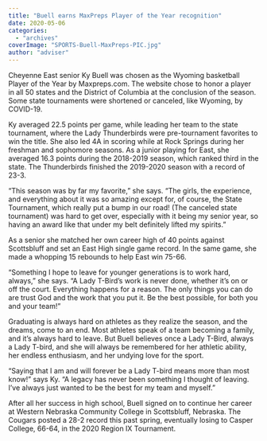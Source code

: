 ```yaml
---
title: "Buell earns MaxPreps Player of the Year recognition"
date: 2020-05-06
categories: 
  - "archives"
coverImage: "SPORTS-Buell-MaxPreps-PIC.jpg"
author: "adviser"
---
```


Cheyenne East senior Ky Buell was chosen as the Wyoming basketball Player of the Year by Maxpreps.com. The website chose to honor a player in all 50 states and the District of Columbia at the conclusion of the season. Some state tournaments were shortened or canceled, like Wyoming, by COVID-19.

Ky averaged 22.5 points per game, while leading her team to the state tournament, where the Lady Thunderbirds were pre-tournament favorites to win the title. She also led 4A in scoring while at Rock Springs during her freshman and sophomore seasons. As a junior playing for East, she averaged 16.3 points during the 2018-2019 season, which ranked third in the state. The Thunderbirds finished the 2019-2020 season with a record of 23-3.

“This season was by far my favorite,” she says. “The girls, the experience, and everything about it was so amazing except for, of course, the State Tournament, which really put a bump in our road! (The canceled state tournament) was hard to get over, especially with it being my senior year, so having an award like that under my belt definitely lifted my spirits.”

As a senior she matched her own career high of 40 points against Scottsbluff and set an East High single game record. In the same game, she made a whopping 15 rebounds to help East win 75-66.

“Something I hope to leave for younger generations is to work hard, always,” she says. “A Lady T-Bird’s work is never done, whether it’s on or off the court. Everything happens for a reason. The only things you can do are trust God and the work that you put it. Be the best possible, for both you and your team!”

Graduating is always hard on athletes as they realize the season, and the dreams, come to an end. Most athletes speak of a team becoming a family, and it’s always hard to leave. But Buell believes once a Lady T-Bird, always a Lady T-bird, and she will always be remembered for her athletic ability, her endless enthusiasm, and her undying love for the sport.

“Saying that I am and will forever be a Lady T-bird means more than most know!” says Ky. “A legacy has never been something I thought of leaving. I’ve always just wanted to be the best for my team and myself.”

After all her success in high school, Buell signed on to continue her career at Western Nebraska Community College in Scottsbluff, Nebraska. The Cougars posted a 28-2 record this past spring, eventually losing to Casper College, 66-64, in the 2020 Region IX Tournament.
